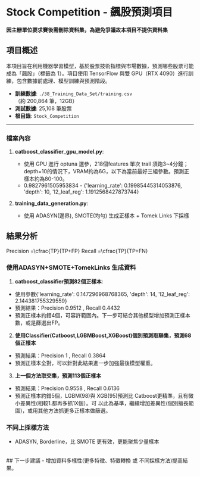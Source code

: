 # Stock Competition - 飆股預測項目

**因主辦單位要求賽後需刪除資料集，為避免爭議故本項目不提供資料集**

## 項目概述
本項目旨在利用機器學習模型，基於股票技術指標與市場數據，預測哪些股票可能成為「飆股」（標籤為 1）。項目使用 TensorFlow 與雙 GPU（RTX 4090）進行訓練，包含數據前處理、模型訓練與預測階段。

- **訓練數據**: `./38_Training_Data_Set/training.csv`（約 200,864 筆，12GB）
- **測試數據**: 25,108 筆股票
- **根目錄**: `Stock_Competition`

---

### 檔案內容
1. **catboost_classifier_gpu_model.py**:
   - 使用 GPU 進行 optuna 選參，218個features 單次 trail 須跑3~4分鐘；depth=10的情況下，VRAM約為6G，以下為當前最好三組參數。預測正樣本約為80-100。
   - 0.9827961505953834 - {'learning_rate': 0.19985445314053876, 'depth': 10, 'l2_leaf_reg': 1.1912568427873744}
   
2. **training_data_generation.py**:
   - 使用 ADASYN(邊界), SMOTE(均勻) 生成正樣本 + Tomek Links 下採樣
   
## 結果分析
Precision =\cfrac{TP}{TP+FP}
Recall =\cfrac{TP}{TP+FN}
### 使用ADASYN+SMOTE+TomekLinks 生成資料
1.  **catboost_classifier預測82個正樣本**:
   - 使用參數{'learning_rate': 0.147296968768365, 'depth': 14, 'l2_leaf_reg': 2.144381755329559}
   - 預測結果：Precision 0.9512 , Recall 0.4432
   - 預測正樣本約錯4個，可容許範圍內。下一步可結合其他模型增加預測正樣本數，或是篩選出FP。

2.  **使用Classifier(Catboost,LGBMBoost,XGBoost)個別預測取聯集，預測68個正樣本**
   - 預測結果：Precision 1 , Recall 0.3864
   - 預測正樣本全對，可以針對此結果進一步加強最後模型權重。
     
3.  **上一個方法取交集，預測113個正樣本**
   - 預測結果：Precision 0.9558 , Recall 0.6136
   - 預測正樣本約錯5個，LGBM(98)與 XGB(95)預測比 Catboost更精準，且有微小差異性(相較1.都再多抓1X個）。可 以此為基準，繼續增加差異性(個別擅長範圍)，或用其他方法抓更多正樣本做篩選。
### 
### 不同上採樣方法
   - ADASYN, Borderline，比 SMOTE 更有效，更能聚焦少量樣本
<br>
## 下一步建議
- 增加資料多樣性(更多特徵、特徵轉換 或 不同採樣方法)提高結果。

